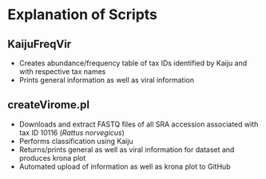 # Explanation of Scripts

## KaijuFreqVir
* Creates abundance/frequency table of tax IDs identified by Kaiju and with respective tax names
* Prints general information as well as viral information

## createVirome.pl
* Downloads and extract FASTQ files of all SRA accession associated with tax ID 10116 (*Rattus norvegicus*)
* Performs classification using Kaiju
* Returns/prints general as well as viral information for dataset and produces krona plot
* Automated upload of information as well as krona plot to GitHub
